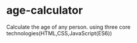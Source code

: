 # age-calculator
Calculate the age of any person.
using three core technologies(HTML,CSS,JavaScript(ES6))
